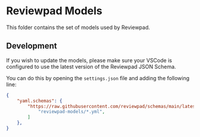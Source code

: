 # Reviewpad Models

This folder contains the set of models used by Reviewpad.

## Development

If you wish to update the models, please make sure your VSCode is configured to use the latest version of the Reviewpad JSON Schema.

You can do this by opening the `settings.json` file and adding the following line:

```json
{
    "yaml.schemas": {
        "https://raw.githubusercontent.com/reviewpad/schemas/main/latest/schema.json": [
            "reviewpad-models/*.yml",
        ]
    },
}
```